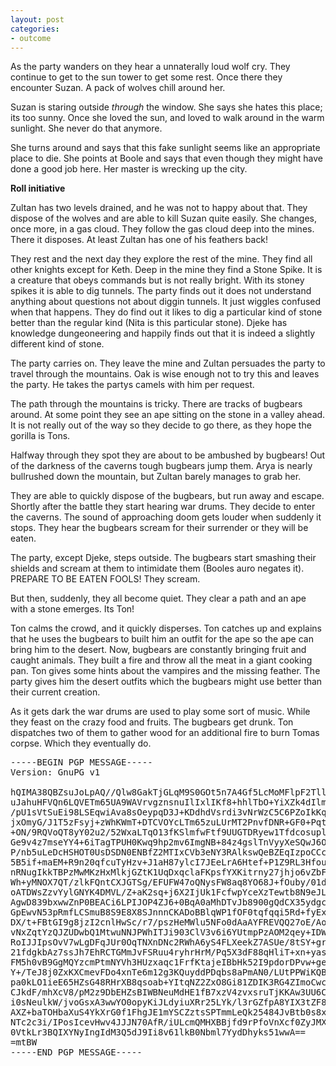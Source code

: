 ```yaml
---
layout: post
categories:
- outcome
---
```


As the party wanders on they hear a unnaterally loud wolf cry. They continue to get to the sun tower to get some rest. Once there they encounter Suzan. A pack of wolves chill around her.

Suzan is staring outside *through* the window. She says she hates this place; its too sunny. Once she loved the sun, and loved to walk around in the warm sunlight. She never do that anymore.

She turns around and says that this fake sunlight seems like an appropriate place to die. She points at Boole and says that even though they might have done a good job here. Her master is wrecking up the city.

**Roll initiative**

Zultan has two levels drained, and he was not to happy about that. They dispose of the wolves and are able to kill Suzan quite easily. She changes, once more, in a gas cloud. They follow the gas cloud deep into the mines. There it disposes. At least Zultan has one of his feathers back!

They rest and the next day they explore the rest of the mine. They find all other knights except for Keth. Deep in the mine they find a Stone Spike. It is a creature that obeys commands but is not really bright. With its stoney spikes it is able to dig tunnels. The party finds out it does not understand anything about questions not about diggin tunnels. It just wiggles confused when that happens. They do find out it likes to dig a particular kind of stone better than the regular kind (Nita is this particular stone). Djeke has knowledge dungeoneering and happily finds out that it is indeed a slightly different kind of stone.

The party carries on. They leave the mine and Zultan persuades the party to travel through the mountains. Oak is wise enough not to try this and leaves the party. He takes the partys camels with him per request.

The path through the mountains is tricky. There are tracks of bugbears around.  At some point they see an ape sitting on the stone in a valley ahead. It is not really out of the way so they decide to go there, as they hope the gorilla is Tons.

Halfway through they spot they are about to be ambushed by bugbears! Out of the darkness of the caverns tough bugbears jump them. Arya is nearly bullrushed down the mountain, but Zultan barely manages to grab her.

They are able to quickly dispose of the bugbears, but run away and escape.  Shortly after the battle they start hearing war drums. They decide to enter the caverns. The sound of approaching doom gets louder when suddenly it stops. They hear the bugbears scream for their surrender or they will be eaten.

The party, except Djeke, steps outside. The bugbears start smashing their shields and scream at them to intimidate them (Booles auro negates it). PREPARE TO BE EATEN FOOLS! They scream.

But then, suddenly, they all become quiet. They clear a path and an ape with a stone emerges. Its Ton!

Ton calms the crowd, and it quickly disperses. Ton catches up and explains that he uses the bugbears to built him an outfit for the ape so the ape can bring him to the desert. Now, bugbears are constantly bringing fruit and caught animals.  They built a fire and throw all the meat in a giant cooking pan. Ton gives some hints about the vampires and the missing feather. The party gives him the desert outfits which the bugbears might use better than their current creation. 

As it gets dark the war drums are used to play some sort of music. While they feast on the crazy food and fruits. The bugbears get drunk. Ton dispatches two of them to gather wood for an additional fire to burn Tomas corpse. Which they eventually do.

<pre>
-----BEGIN PGP MESSAGE-----
Version: GnuPG v1

hQIMA38QBZsuJoLpAQ//Qlw8GakTjGLqM9S0GOt5n7A4Gf5LcMoMFlpF2TllDPEX
uJahuHFVQn6LQVETm65UA9WAVrvgznsnuIlIxlIKf8+hhlTbO+YiXZk4dIlmz5eq
/pU1sVtSuEi98LSEqwiAva8sOeypqD3J+KDdhdVsrdi3vNrWzC5C6PZoIkKq2raO
jxOmyG/J1T5zFsyj+zWhKWmT+DTCVOYcLTm65zuLUrMT2PnvfDNR+GF0+PqtYggc
+ON/9RQVoQT8yY02u2/52WxaLTqO13fKSlmfwFtf9UUGTDRyew1TfdcosuplTRBA
Ge9v4z7mseYY4+6iTagTPUH0Kwq9hp2mv6ImgNB+84z4gslTnVyyXeSQwJ6Om1l/
P/nb5uLeDcHSHOT0UsDSDN0ENBfZ2MTIxCVb3eNY3RAlkswQeBZEqIzpoCCcFIcc
5B5if+maEM+R9n20qfcuTyHzv+J1aH87ylcI7JEeLrA6Htef+P1Z9RL3HfoueoLp
nRNugIkkTBPzMwMKzHxMlkjGZtK1UqDxqclaFKpsfYXKitrny27jhjo6vZbFcpoR
Wh+yMNOX7QT/zlkFQntCXJGTSg/EFUFW47oQNysFW8aq8YO68J+fOuby/01dPJqE
oATDWsZzvYylGNYK4DMVL/Z+aK2sq+j6X2IjUk1FcfwpYceXzTewtb8N9eJL3tGF
AgwD839bxwwZnP0BEACi6LPIJOP4ZJ6+0BqA0aMhDTvJb8900gQdCX35ydgc0cnw
GpEwvN53pRmfLCSmuB8S9E8X8SJnnnCKADoBBlqWP1fOF0tqfqqi5Rd+fyEx88zB
DX/t+FBtGI9g8jzI2cnlHwSc/r7/pszHeMWlu5NFo0dAaAYFREVQQ27oE/AorEDn
vNxZqtYzQJZUDwbQ1MtwuNNJPWhITJi903ClV3v6i6YUtmpPzAOM2qey+IDWcjbV
RoIJJIpsOvV7wLgDFqJUr0OqTNXnDNc2RWhA6yS4FLXeekZ7ASUe/8tSY+gr3Ky+
21fdgkbAz7ssJh7EhRCTGMmJvFSRuu4ryhrHrM/Pq5X3dF88qHliT+xn+yasWiVd
FM5h0vB9GgMQYzcmPtmNYVh3HUzxaqc1FrfKtajeIBbHk52I9pdorDPvw+geQiMr
Y+/TeJ8j0ZxKXCmevFDo4xnTe6m12g3KQuyddPDqbs8aPmAN0/LUtPPWiKQBO+sh
pa0kLO1ieE65HZsG48RHrXB8qsoab+YItqNZ2ZxO8Gi81ZDIK3RG4ZImoCwc6g2l
CJkdF/mhXcV8/pM2z9DbEHZsBIWBNeuMdHE1fB7xzV4zvxsruTjKKAw3UU6C2Kf8
i0sNeulkW/jvoGsxA3wwYO0opyKiJLdyiuXRr25LYk/l3rGZfpA8YIX3tZF8W9KI
AXZ+baTOHbaXuS4YkXrG0f1FhgJE1mYSCZztsSPTmmLeQk25484JvBtb0s8x5LJS
NTc2c3i/IPosIcevHwv4JJJN70AfR/iULcmQMHXBBjfd9rPfoVnXcf0ZyJMXpGbA
0VtkLr3BQIXYNyIngIdM3Q5dJ9Ii8v61lkB0Nbml7YydDhyks51wwA==
=mtBW
-----END PGP MESSAGE-----
</pre>
